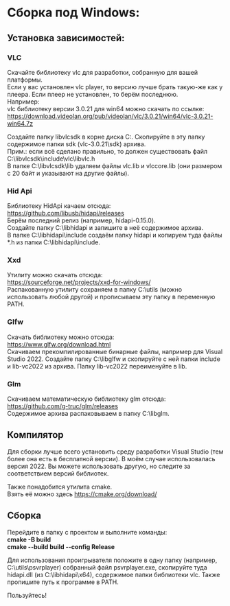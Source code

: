 # Сборка под Windows:  
## Установка зависимостей:  
  
### VLC
Скачайте библиотеку vlc для разработки, собранную для вашей платформы.  
Если у вас установлен vlc player, то версию лучше брать такую-же как у плеера. Если плеер не установлен, то берём последнюю.  
Например:  
vlc библиотеку версии 3.0.21 для win64 можно скачать по ссылке:  
https://download.videolan.org/pub/videolan/vlc/3.0.21/win64/vlc-3.0.21-win64.7z  
  
Создайте папку libvlcsdk в корне диска C:. Скопируйте в эту папку содержимое папки sdk (vlc-3.0.21\sdk) архива.  
Прим.: если всё сделано правильно, то должен существовать файл  
C:\libvlcsdk\include\vlc\libvlc.h  
В папке C:\libvlcsdk\lib удаляем файлы vlc.lib и vlccore.lib (они размером с 20 байт и указывают на другие файлы).  
  
### Hid Api  
Библиотеку HidApi качаем отсюда:  
https://github.com/libusb/hidapi/releases  
Берём последний релиз (например, hidapi-0.15.0).  
Создайте папку C:\libhidapi и запишите в неё содержимое архива.  
В папке C:\libhidapi\include создаём папку hidapi и копируем туда файлы *.h из папки C:\libhidapi\include.
  
### Xxd  
Утилиту можно скачать отсюда:  
https://sourceforge.net/projects/xxd-for-windows/  
Распакованную утилиту сохраняем в папку C:\utils (можно использовать любой другой) и прописываем эту папку в переменную PATH.
  
### Glfw  
Скачать библиотеку можно отсюда:  
https://www.glfw.org/download.html  
Скачиваем прекомпилированные бинарные файлы, например для Visual Studio 2022.
Создайте папку C:\libglfw и скопируйте с ней папки include и lib-vc2022 из архива. Папку lib-vc2022 переименуйте в lib.  
  
### Glm  
Скачиваем математическую библиотеку glm отсюда:  
https://github.com/g-truc/glm/releases  
Содержимое архива распаковываем в папку C:\libglm.
  
## Компилятор
Для сборки лучше всего установить среду разработки Visual Studio (тем более она есть в бесплатной версии). В моём случае использовалась версия 2022. Вы можете использовать другую, но следите за соответствием версий библиотек.  
  
Также понадобится утилита cmake.  
Взять её можно здесь https://cmake.org/download/  
  
## Сборка
Перейдите в папку с проектом и выполните команды:  
**cmake -B build**  
**cmake --build build --config Release**  
  
Для использования проигрывателя положите в одну папку (например, C:\utils\psvrplayer) собранный файл psvrplayer.exe, скопируйте туда hidapi.dll (из C:\libhidapi\x64), содержимое папки библиотеки vlc. Также пропишите путь к программе в PATH.
  
Пользуйтесь!  
